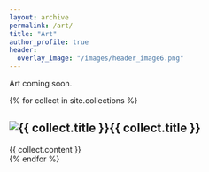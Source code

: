 ```yaml
---
layout: archive
permalink: /art/
title: "Art"
author_profile: true
header:
  overlay_image: "/images/header_image6.png"
---
```


Art coming soon.



{% for collect in site.collections %}
  <div class="collection">
    <h2><img src="{{ site.url }}{{site.baseurl }}/{{collection.image_path}}" alt="{{ collect.title }}" />{{ collect.title }}</h2>
    {{ collect.content }}
  </div>
{% endfor %}

